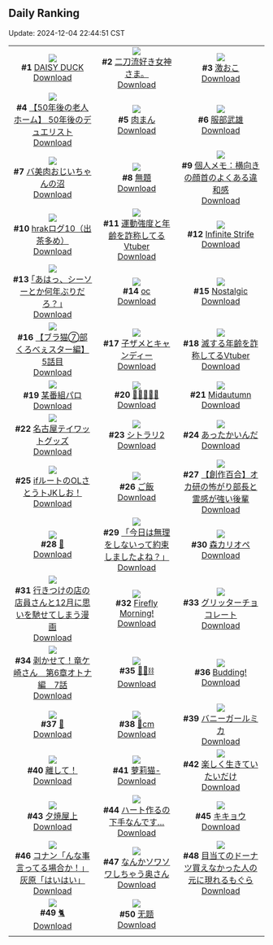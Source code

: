 ## Daily Ranking
Update: 2024-12-04 22:44:51 CST

|      |      |      |
| :----: | :----: | :----: |
| ![](https://i.pixiv.re/c/240x480/img-master/img/2024/12/02/00/00/55/124818547_p0_master1200.jpg)<br>**#1** [DAISY DUCK](https://www.pixiv.net/artworks/124818547)<br>[Download](https://i.pixiv.re/img-original/img/2024/12/02/00/00/55/124818547_p0.png) | ![](https://i.pixiv.re/c/240x480/img-master/img/2024/12/04/04/19/08/124827159_p0_master1200.jpg)<br>**#2** [二刀流好き女神さま。](https://www.pixiv.net/artworks/124827159)<br>[Download](https://i.pixiv.re/img-original/img/2024/12/04/04/19/08/124827159_p0.jpg) | ![](https://i.pixiv.re/c/240x480/img-master/img/2024/12/02/01/11/50/124821080_p0_master1200.jpg)<br>**#3** [激おこ](https://www.pixiv.net/artworks/124821080)<br>[Download](https://i.pixiv.re/img-original/img/2024/12/02/01/11/50/124821080_p0.jpg) |
| ![](https://i.pixiv.re/c/240x480/img-master/img/2024/12/03/18/00/25/124863892_p0_master1200.jpg)<br>**#4** [【50年後の老人ホーム】  50年後のデュエリスト](https://www.pixiv.net/artworks/124863892)<br>[Download](https://i.pixiv.re/img-original/img/2024/12/03/18/00/25/124863892_p0.jpg) | ![](https://i.pixiv.re/c/240x480/img-master/img/2024/12/02/22/50/53/124844633_p0_master1200.jpg)<br>**#5** [肉まん](https://www.pixiv.net/artworks/124844633)<br>[Download](https://i.pixiv.re/img-original/img/2024/12/02/22/50/53/124844633_p0.png) | ![](https://i.pixiv.re/c/240x480/img-master/img/2024/12/02/00/00/18/124818398_p0_master1200.jpg)<br>**#6** [服部武雄](https://www.pixiv.net/artworks/124818398)<br>[Download](https://i.pixiv.re/img-original/img/2024/12/02/00/00/18/124818398_p0.jpg) |
| ![](https://i.pixiv.re/c/240x480/img-master/img/2024/12/02/00/00/11/124818347_p0_master1200.jpg)<br>**#7** [バ美肉おじいちゃんの沼](https://www.pixiv.net/artworks/124818347)<br>[Download](https://i.pixiv.re/img-original/img/2024/12/02/00/00/11/124818347_p0.jpg) | ![](https://i.pixiv.re/c/240x480/img-master/img/2024/12/02/20/19/56/124839573_p0_master1200.jpg)<br>**#8** [無題](https://www.pixiv.net/artworks/124839573)<br>[Download](https://i.pixiv.re/img-original/img/2024/12/02/20/19/56/124839573_p0.jpg) | ![](https://i.pixiv.re/c/240x480/img-master/img/2024/12/03/06/00/07/124853424_p0_master1200.jpg)<br>**#9** [個人メモ：横向きの顔首のよくある違和感](https://www.pixiv.net/artworks/124853424)<br>[Download](https://i.pixiv.re/img-original/img/2024/12/03/06/00/07/124853424_p0.jpg) |
| ![](https://i.pixiv.re/c/240x480/img-master/img/2024/12/03/07/14/58/124854380_p0_master1200.jpg)<br>**#10** [hrakログ10（出茶多め）](https://www.pixiv.net/artworks/124854380)<br>[Download](https://i.pixiv.re/img-original/img/2024/12/03/07/14/58/124854380_p0.jpg) | ![](https://i.pixiv.re/c/240x480/img-master/img/2024/12/02/21/15/15/124841391_p0_master1200.jpg)<br>**#11** [運動強度と年齢を詐称してるVtuber](https://www.pixiv.net/artworks/124841391)<br>[Download](https://i.pixiv.re/img-original/img/2024/12/02/21/15/15/124841391_p0.png) | ![](https://i.pixiv.re/c/240x480/img-master/img/2024/12/03/05/08/54/124852864_p0_master1200.jpg)<br>**#12** [Infinite Strife](https://www.pixiv.net/artworks/124852864)<br>[Download](https://i.pixiv.re/img-original/img/2024/12/03/05/08/54/124852864_p0.jpg) |
| ![](https://i.pixiv.re/c/240x480/img-master/img/2024/12/02/17/09/03/124834571_p0_master1200.jpg)<br>**#13** [｢あはっ、シーソーとか何年ぶりだろ？｣](https://www.pixiv.net/artworks/124834571)<br>[Download](https://i.pixiv.re/img-original/img/2024/12/02/17/09/03/124834571_p0.jpg) | ![](https://i.pixiv.re/c/240x480/img-master/img/2024/12/02/00/13/17/124819241_p0_master1200.jpg)<br>**#14** [oc](https://www.pixiv.net/artworks/124819241)<br>[Download](https://i.pixiv.re/img-original/img/2024/12/02/00/13/17/124819241_p0.png) | ![](https://i.pixiv.re/c/240x480/img-master/img/2024/12/03/05/25/00/124853037_p0_master1200.jpg)<br>**#15** [Nostalgic](https://www.pixiv.net/artworks/124853037)<br>[Download](https://i.pixiv.re/img-original/img/2024/12/03/05/25/00/124853037_p0.jpg) |
| ![](https://i.pixiv.re/c/240x480/img-master/img/2024/12/02/18/55/50/124837100_p0_master1200.jpg)<br>**#16** [【ブラ猫⑦部 くろべぇスター編】 5話目](https://www.pixiv.net/artworks/124837100)<br>[Download](https://i.pixiv.re/img-original/img/2024/12/02/18/55/50/124837100_p0.jpg) | ![](https://i.pixiv.re/c/240x480/img-master/img/2024/12/02/12/52/13/124830480_p0_master1200.jpg)<br>**#17** [子ザメとキャンディー](https://www.pixiv.net/artworks/124830480)<br>[Download](https://i.pixiv.re/img-original/img/2024/12/02/12/52/13/124830480_p0.jpg) | ![](https://i.pixiv.re/c/240x480/img-master/img/2024/12/03/21/00/19/124868824_p0_master1200.jpg)<br>**#18** [滅する年齢を詐称してるVtuber](https://www.pixiv.net/artworks/124868824)<br>[Download](https://i.pixiv.re/img-original/img/2024/12/03/21/00/19/124868824_p0.png) |
| ![](https://i.pixiv.re/c/240x480/img-master/img/2024/12/02/12/30/01/124830149_p0_master1200.jpg)<br>**#19** [某番組パロ](https://www.pixiv.net/artworks/124830149)<br>[Download](https://i.pixiv.re/img-original/img/2024/12/02/12/30/01/124830149_p0.jpg) | ![](https://i.pixiv.re/c/240x480/img-master/img/2024/12/02/12/56/40/124830552_p0_master1200.jpg)<br>**#20** [🌼🌸🐰🌸🌼](https://www.pixiv.net/artworks/124830552)<br>[Download](https://i.pixiv.re/img-original/img/2024/12/02/12/56/40/124830552_p0.jpg) | ![](https://i.pixiv.re/c/240x480/img-master/img/2024/12/03/05/34/08/124853141_p0_master1200.jpg)<br>**#21** [Midautumn](https://www.pixiv.net/artworks/124853141)<br>[Download](https://i.pixiv.re/img-original/img/2024/12/03/05/34/08/124853141_p0.jpg) |
| ![](https://i.pixiv.re/c/240x480/img-master/img/2024/12/02/19/41/46/124838435_p0_master1200.jpg)<br>**#22** [名古屋テイワットグッズ](https://www.pixiv.net/artworks/124838435)<br>[Download](https://i.pixiv.re/img-original/img/2024/12/02/19/41/46/124838435_p0.jpg) | ![](https://i.pixiv.re/c/240x480/img-master/img/2024/12/02/00/00/19/124818406_p0_master1200.jpg)<br>**#23** [シトラリ2](https://www.pixiv.net/artworks/124818406)<br>[Download](https://i.pixiv.re/img-original/img/2024/12/02/00/00/19/124818406_p0.jpg) | ![](https://i.pixiv.re/c/240x480/img-master/img/2024/12/03/23/17/55/124873365_p0_master1200.jpg)<br>**#24** [あったかいんだ](https://www.pixiv.net/artworks/124873365)<br>[Download](https://i.pixiv.re/img-original/img/2024/12/03/23/17/55/124873365_p0.jpg) |
| ![](https://i.pixiv.re/c/240x480/img-master/img/2024/12/04/01/58/33/124831336_p0_master1200.jpg)<br>**#25** [ifルートのOLさとうトJKしお！](https://www.pixiv.net/artworks/124831336)<br>[Download](https://i.pixiv.re/img-original/img/2024/12/04/01/58/33/124831336_p0.png) | ![](https://i.pixiv.re/c/240x480/img-master/img/2024/12/03/14/55/17/124860636_p0_master1200.jpg)<br>**#26** [ご飯](https://www.pixiv.net/artworks/124860636)<br>[Download](https://i.pixiv.re/img-original/img/2024/12/03/14/55/17/124860636_p0.png) | ![](https://i.pixiv.re/c/240x480/img-master/img/2024/12/03/20/08/45/124867277_p0_master1200.jpg)<br>**#27** [【創作百合】オカ研の怖がり部長と霊感が強い後輩](https://www.pixiv.net/artworks/124867277)<br>[Download](https://i.pixiv.re/img-original/img/2024/12/03/20/08/45/124867277_p0.jpg) |
| ![](https://i.pixiv.re/c/240x480/img-master/img/2024/12/02/00/00/24/124818429_p0_master1200.jpg)<br>**#28** [🔮](https://www.pixiv.net/artworks/124818429)<br>[Download](https://i.pixiv.re/img-original/img/2024/12/02/00/00/24/124818429_p0.png) | ![](https://i.pixiv.re/c/240x480/img-master/img/2024/12/02/01/58/22/124822119_p0_master1200.jpg)<br>**#29** [「今日は無理をしないって約束しましたよね？」](https://www.pixiv.net/artworks/124822119)<br>[Download](https://i.pixiv.re/img-original/img/2024/12/02/01/58/22/124822119_p0.jpg) | ![](https://i.pixiv.re/c/240x480/img-master/img/2024/12/03/00/00/18/124847167_p0_master1200.jpg)<br>**#30** [森カリオペ](https://www.pixiv.net/artworks/124847167)<br>[Download](https://i.pixiv.re/img-original/img/2024/12/03/00/00/18/124847167_p0.png) |
| ![](https://i.pixiv.re/c/240x480/img-master/img/2024/12/03/00/21/47/124848137_p0_master1200.jpg)<br>**#31** [行きつけの店の店員さんと12月に思いを馳せてしまう漫画](https://www.pixiv.net/artworks/124848137)<br>[Download](https://i.pixiv.re/img-original/img/2024/12/03/00/21/47/124848137_p0.jpg) | ![](https://i.pixiv.re/c/240x480/img-master/img/2024/12/02/23/37/09/124846309_p0_master1200.jpg)<br>**#32** [Firefly Morning!](https://www.pixiv.net/artworks/124846309)<br>[Download](https://i.pixiv.re/img-original/img/2024/12/02/23/37/09/124846309_p0.png) | ![](https://i.pixiv.re/c/240x480/img-master/img/2024/12/02/04/54/58/124824480_p0_master1200.jpg)<br>**#33** [グリッターチョコレート](https://www.pixiv.net/artworks/124824480)<br>[Download](https://i.pixiv.re/img-original/img/2024/12/02/04/54/58/124824480_p0.jpg) |
| ![](https://i.pixiv.re/c/240x480/img-master/img/2024/12/02/17/29/53/124834997_p0_master1200.jpg)<br>**#34** [剥かせて！竜ケ崎さん　第6章オトナ編　7話](https://www.pixiv.net/artworks/124834997)<br>[Download](https://i.pixiv.re/img-original/img/2024/12/02/17/29/53/124834997_p0.jpg) | ![](https://i.pixiv.re/c/240x480/img-master/img/2024/12/02/11/31/10/124829203_p0_master1200.jpg)<br>**#35** [🧚‍♀️⛓](https://www.pixiv.net/artworks/124829203)<br>[Download](https://i.pixiv.re/img-original/img/2024/12/02/11/31/10/124829203_p0.png) | ![](https://i.pixiv.re/c/240x480/img-master/img/2024/12/03/19/05/31/124865535_p0_master1200.jpg)<br>**#36** [Budding!](https://www.pixiv.net/artworks/124865535)<br>[Download](https://i.pixiv.re/img-original/img/2024/12/03/19/05/31/124865535_p0.jpg) |
| ![](https://i.pixiv.re/c/240x480/img-master/img/2024/12/03/00/01/22/124847350_p0_master1200.jpg)<br>**#37** [💙](https://www.pixiv.net/artworks/124847350)<br>[Download](https://i.pixiv.re/img-original/img/2024/12/03/00/01/22/124847350_p0.png) | ![](https://i.pixiv.re/c/240x480/img-master/img/2024/12/02/20/41/29/124840226_p0_master1200.jpg)<br>**#38** [💙cm](https://www.pixiv.net/artworks/124840226)<br>[Download](https://i.pixiv.re/img-original/img/2024/12/02/20/41/29/124840226_p0.png) | ![](https://i.pixiv.re/c/240x480/img-master/img/2024/12/02/00/00/32/124818467_p0_master1200.jpg)<br>**#39** [バニーガールミカ](https://www.pixiv.net/artworks/124818467)<br>[Download](https://i.pixiv.re/img-original/img/2024/12/02/00/00/32/124818467_p0.png) |
| ![](https://i.pixiv.re/c/240x480/img-master/img/2024/12/03/01/10/18/124849486_p0_master1200.jpg)<br>**#40** [離して！](https://www.pixiv.net/artworks/124849486)<br>[Download](https://i.pixiv.re/img-original/img/2024/12/03/01/10/18/124849486_p0.jpg) | ![](https://i.pixiv.re/c/240x480/img-master/img/2024/12/03/12/35/38/124858615_p0_master1200.jpg)<br>**#41** [萝莉猫-](https://www.pixiv.net/artworks/124858615)<br>[Download](https://i.pixiv.re/img-original/img/2024/12/03/12/35/38/124858615_p0.jpg) | ![](https://i.pixiv.re/c/240x480/img-master/img/2024/12/03/18/41/27/124864900_p0_master1200.jpg)<br>**#42** [楽しく生きていたいだけ](https://www.pixiv.net/artworks/124864900)<br>[Download](https://i.pixiv.re/img-original/img/2024/12/03/18/41/27/124864900_p0.jpg) |
| ![](https://i.pixiv.re/c/240x480/img-master/img/2024/12/02/00/00/30/124818458_p0_master1200.jpg)<br>**#43** [夕焼屋上](https://www.pixiv.net/artworks/124818458)<br>[Download](https://i.pixiv.re/img-original/img/2024/12/02/00/00/30/124818458_p0.jpg) | ![](https://i.pixiv.re/c/240x480/img-master/img/2024/12/02/20/50/15/124840464_p0_master1200.jpg)<br>**#44** [ハート作るの下手なんです…](https://www.pixiv.net/artworks/124840464)<br>[Download](https://i.pixiv.re/img-original/img/2024/12/02/20/50/15/124840464_p0.jpg) | ![](https://i.pixiv.re/c/240x480/img-master/img/2024/12/02/00/00/26/124818442_p0_master1200.jpg)<br>**#45** [キキョウ](https://www.pixiv.net/artworks/124818442)<br>[Download](https://i.pixiv.re/img-original/img/2024/12/02/00/00/26/124818442_p0.jpg) |
| ![](https://i.pixiv.re/c/240x480/img-master/img/2024/12/02/13/22/17/124830943_p0_master1200.jpg)<br>**#46** [コナン「んな事言ってる場合か！」灰原「はいはい」](https://www.pixiv.net/artworks/124830943)<br>[Download](https://i.pixiv.re/img-original/img/2024/12/02/13/22/17/124830943_p0.jpg) | ![](https://i.pixiv.re/c/240x480/img-master/img/2024/12/03/00/00/25/124847207_p0_master1200.jpg)<br>**#47** [なんかソワソワしちゃう奥さん](https://www.pixiv.net/artworks/124847207)<br>[Download](https://i.pixiv.re/img-original/img/2024/12/03/00/00/25/124847207_p0.jpg) | ![](https://i.pixiv.re/c/240x480/img-master/img/2024/12/02/19/30/20/124838135_p0_master1200.jpg)<br>**#48** [目当てのドーナツ買えなかった人の元に現れるもぐら](https://www.pixiv.net/artworks/124838135)<br>[Download](https://i.pixiv.re/img-original/img/2024/12/02/19/30/20/124838135_p0.png) |
| ![](https://i.pixiv.re/c/240x480/img-master/img/2024/12/02/13/48/11/124831334_p0_master1200.jpg)<br>**#49** [🐈](https://www.pixiv.net/artworks/124831334)<br>[Download](https://i.pixiv.re/img-original/img/2024/12/02/13/48/11/124831334_p0.png) | ![](https://i.pixiv.re/c/240x480/img-master/img/2024/12/03/22/22/45/124842258_p0_master1200.jpg)<br>**#50** [无题](https://www.pixiv.net/artworks/124842258)<br>[Download](https://i.pixiv.re/img-original/img/2024/12/03/22/22/45/124842258_p0.jpg) |
|      |
